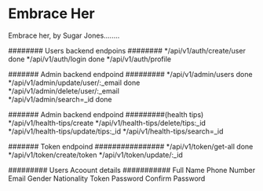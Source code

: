 # Embrace Her
Embrace her, by Sugar Jones........


######## Users backend endpoins ########
*/api/v1/auth/create/user				done
*/api/v1/auth/login					done
*/api/v1/auth/profile
	
	
####### Admin backend endpoind #########
*/api/v1/admin/users					done
*/api/v1/admin/update/user/:_email			done	
*/api/v1/admin/delete/user/:_email			
*/api/v1/admin/search=_id				done


####### Admin backend endpoind #########(health tips)
*/api/v1/health-tips/create
*/api/v1/health-tips/delete/tips:_id
*/api/v1/health-tips/update/tips:_id
*/api/v1/health-tips/search=_id


####### Token endpoind ################
*/api/v1/token/get-all					done
*/api/v1/token/create/token
*/api/v1/token/update/:_id


	

######### Users Acoount details ###########
Full Name
Phone Number
Email
Gender
Nationality
Token
Password
Confirm Password
	
